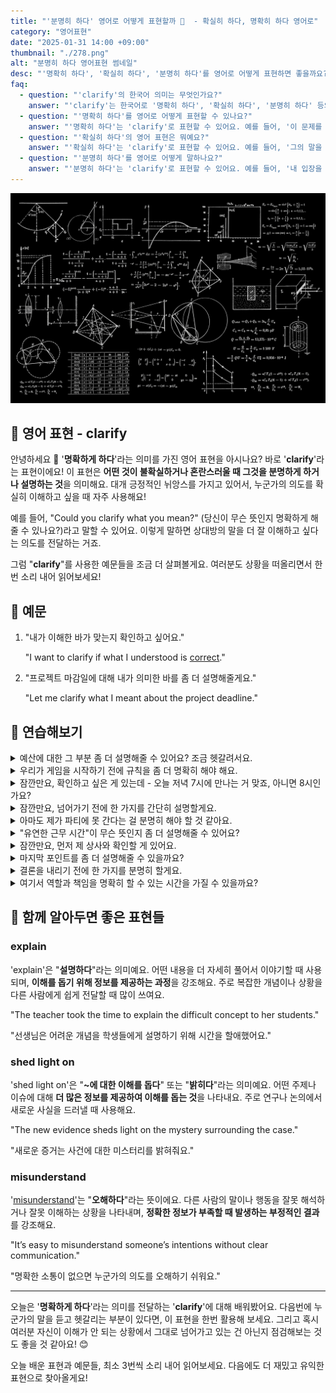 ```yaml
---
title: "'분명히 하다' 영어로 어떻게 표현할까 🎯  - 확실히 하다, 명확히 하다 영어로"
category: "영어표현"
date: "2025-01-31 14:00 +09:00"
thumbnail: "./278.png"
alt: "분명히 하다 영어표현 썸네일"
desc: "'명확히 하다', '확실히 하다', '분명히 하다'를 영어로 어떻게 표현하면 좋을까요? '이 문제를 명확히 해줘'는 어떤 식으로 말할 수 있을까요? '그의 말을 확실히 하고 싶어'는 어떻게 표현할 수 있을까요? '내 입장을 분명히 하고 싶어'는 영어로 어떻게 말할 수 있을까요? 이러한 표현을 영어로 배우는 법을 알아봅시다. 다양한 예문을 통해서 연습하고 본인의 표현으로 만들어 보세요."
faq:
  - question: "'clarify'의 한국어 의미는 무엇인가요?"
    answer: "'clarify'는 한국어로 '명확히 하다', '확실히 하다', '분명히 하다' 등의 의미를 가지고 있어요."
  - question: "'명확히 하다'를 영어로 어떻게 표현할 수 있나요?"
    answer: "'명확히 하다'는 'clarify'로 표현할 수 있어요. 예를 들어, '이 문제를 명확히 해줘'는 'Please clarify this issue'로 말할 수 있죠."
  - question: "'확실히 하다'의 영어 표현은 뭐예요?"
    answer: "'확실히 하다'는 'clarify'로 표현할 수 있어요. 예를 들어, '그의 말을 확실히 하고 싶어'는 'I want to clarify what he said'로 말할 수 있어요."
  - question: "'분명히 하다'를 영어로 어떻게 말하나요?"
    answer: "'분명히 하다'는 'clarify'로 표현할 수 있어요. 예를 들어, '내 입장을 분명히 하고 싶어'는 'I want to clarify my position'으로 표현할 수 있답니다."
---
```


![복잡한 수식들](./278-1.jpg)

## 🌟 영어 표현 - clarify

안녕하세요 👋 '**명확하게 하다**'라는 의미를 가진 영어 표현을 아시나요? 바로 '**clarify**'라는 표현이에요! 이 표현은 **어떤 것이 불확실하거나 혼란스러울 때 그것을 분명하게 하거나 설명하는 것**을 의미해요. 대개 긍정적인 뉘앙스를 가지고 있어서, 누군가의 의도를 확실히 이해하고 싶을 때 자주 사용해요!

<script async src="https://pagead2.googlesyndication.com/pagead/js/adsbygoogle.js?client=ca-pub-1465612013356152"
     crossorigin="anonymous"></script>
<!-- engple-horizontal-ad -->

<ins class="adsbygoogle"
     style="display:block"
     data-ad-client="ca-pub-1465612013356152"
     data-ad-slot="2106896038"
     data-ad-format="auto"
     data-full-width-responsive="true"></ins>

<script>
     (adsbygoogle = window.adsbygoogle || []).push({});
</script>

예를 들어, "Could you clarify what you mean?" (당신이 무슨 뜻인지 명확하게 해줄 수 있나요?)라고 말할 수 있어요. 이렇게 말하면 상대방의 말을 더 잘 이해하고 싶다는 의도를 전달하는 거죠.

그럼 "**clarify**"를 사용한 예문들을 조금 더 살펴볼게요. 여러분도 상황을 떠올리면서 한 번 소리 내어 읽어보세요!

## 📖 예문

1. "내가 이해한 바가 맞는지 확인하고 싶어요."

   "I want to clarify if what I understood is [correct](/blog/in-english/288.correct/)."

2. "프로젝트 마감일에 대해 내가 의미한 바를 좀 더 설명해줄게요."

   "Let me clarify what I meant about the project deadline."

## 💬 연습해보기

<details>
<summary>예산에 대한 그 부분 좀 더 설명해줄 수 있어요? 조금 헷갈려서요.</summary>
<span>Could you clarify that point about the budget? I'm a bit confused.</span>
</details>

<details>
<summary>우리가 게임을 시작하기 전에 규칙을 좀 더 명확히 해야 해요.</summary>
<span>We need to clarify the rules before we start playing.</span>
</details>

<details>
<summary>잠깐만요, 확인하고 싶은 게 있는데 - 오늘 저녁 7시에 만나는 거 맞죠, 아니면 8시인가요?</summary>
<span>Hey, just to clarify - are we meeting at 7 or 8 tonight?</span>
</details>

<details>
<summary>잠깐만요, 넘어가기 전에 한 가지를 간단히 설명할게요.</summary>
<span>Hold on, let me clarify something real quick before we move on.</span>
</details>

<details>
<summary>아마도 제가 파티에 못 간다는 걸 분명히 해야 할 것 같아요.</summary>
<span>I should probably clarify that I won't be able to <a href="/blog/in-english/244.make-it/">make it</a> to the party.</span>
</details>

<details>
<summary>"유연한 근무 시간"이 무슨 뜻인지 좀 더 설명해줄 수 있어요?</summary>
<span>Can you clarify what you mean by "flexible hours"?</span>
</details>

<details>
<summary>잠깐만요, 먼저 제 상사와 확인할 게 있어요.</summary>
<span>Hang on, I need to clarify something with my boss first.</span>
</details>

<details>
<summary>마지막 포인트를 좀 더 설명해줄 수 있을까요?</summary>
<span><a href="/blog/in-english/028.would-you-mind/">Would you mind</a> if I asked you to clarify that last point?</span>
</details>

<details>
<summary>결론을 내리기 전에 한 가지를 분명히 할게요.</summary>
<span>Let me clarify one thing before you <a href="/blog/in-english/203.jump-to-conclusions/">jump to conclusions</a>.</span>
</details>

<details>
<summary>여기서 역할과 책임을 명확히 할 수 있는 시간을 가질 수 있을까요?</summary>
<span>Can we take a minute to clarify the roles and responsibilities here?</span>
</details>

## 🤝 함께 알아두면 좋은 표현들

### explain

'explain'은 "**설명하다**"라는 의미예요. 어떤 내용을 더 자세히 풀어서 이야기할 때 사용되며, **이해를 돕기 위해 정보를 제공하는 과정**을 강조해요. 주로 복잡한 개념이나 상황을 다른 사람에게 쉽게 전달할 때 많이 쓰여요.

"The teacher took the time to explain the difficult concept to her students."

"선생님은 어려운 개념을 학생들에게 설명하기 위해 시간을 할애했어요."

### shed light on

'shed light on'은 "**~에 대한 이해를 돕다**" 또는 "**밝히다**"라는 의미예요. 어떤 주제나 이슈에 대해 **더 많은 정보를 제공하여 이해를 돕는 것**을 나타내요. 주로 연구나 논의에서 새로운 사실을 드러낼 때 사용해요.

"The new evidence sheds light on the mystery surrounding the case."

"새로운 증거는 사건에 대한 미스터리를 밝혀줘요."

### misunderstand

'[misunderstand](/blog/in-english/165.misunderstand/)'는 "**오해하다**"라는 뜻이에요. 다른 사람의 말이나 행동을 잘못 해석하거나 잘못 이해하는 상황을 나타내며, **정확한 정보가 부족할 때 발생하는 부정적인 결과**를 강조해요.

"It’s easy to misunderstand someone’s intentions without clear communication."

"명확한 소통이 없으면 누군가의 의도를 오해하기 쉬워요."

---

오늘은 '**명확하게 하다**'라는 의미를 전달하는 '**clarify**'에 대해 배워봤어요. 다음번에 누군가의 말을 듣고 헷갈리는 부분이 있다면, 이 표현을 한번 활용해 보세요. 그리고 혹시 여러분 자신이 이해가 안 되는 상황에서 그대로 넘어가고 있는 건 아닌지 점검해보는 것도 좋을 것 같아요! 😊

오늘 배운 표현과 예문들, 최소 3번씩 소리 내어 읽어보세요. 다음에도 더 재밌고 유익한 표현으로 찾아올게요!
